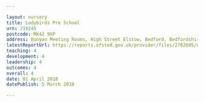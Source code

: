 ```yaml
---

layout: nursery
title: Ladybirds Pre School
urn: 219245
postcode: MK42 9XP
address: Bunyan Meeting Rooms, High Street Elstow, Bedford, Bedfordshire, MK42 9XP
latestReportUrl: https://reports.ofsted.gov.uk/provider/files/2762605/urn/219245.pdf
teaching: 4
development: 4
leadership: 4
outcomes: 4
overall: 4
date: 01 April 2018 
datePublish: 5 March 2018

---
```

